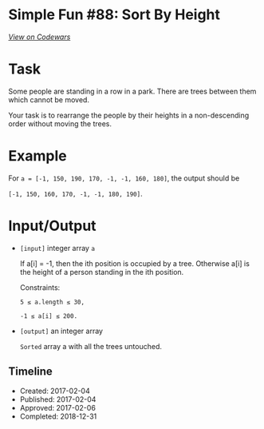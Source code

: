 # Simple Fun #88: Sort By Height
[*View on Codewars*](https://www.codewars.com/kata/simple-fun-number-88-sort-by-height)

# Task
 Some people are standing in a row in a park. There are trees between them which cannot be moved. 
 
 Your task is to rearrange the people by their heights in a non-descending order without moving the trees.

# Example

 For `a = [-1, 150, 190, 170, -1, -1, 160, 180]`, the output should be

 `[-1, 150, 160, 170, -1, -1, 180, 190]`.

# Input/Output


 - `[input]` integer array `a`

    If a[i] = -1, then the ith position is occupied by a tree. Otherwise a[i] is the height of a person standing in the ith position.

    Constraints:

    `5 ≤ a.length ≤ 30,`

    `-1 ≤ a[i] ≤ 200.`


 - `[output]` an integer array

    `Sorted` array a with all the trees untouched.

## Timeline
- Created: 2017-02-04
- Published: 2017-02-04
- Approved: 2017-02-06
- Completed: 2018-12-31